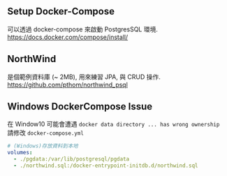 
## Setup Docker-Compose
可以透過 docker-compose 來啟動 PostgresSQL 環境.
https://docs.docker.com/compose/install/

## NorthWind
是個範例資料庫 (~ 2MB), 用來練習 JPA, 與 CRUD 操作.  
https://github.com/pthom/northwind_psql

## Windows DockerCompose Issue
在 Window10 可能會遭遇 `docker data directory ... has wrong ownership` 請修改 `docker-compose.yml`
```yaml
# (Windows)存放資料到本地
volumes:
  - ./pgdata:/var/lib/postgresql/pgdata
  - ./northwind.sql:/docker-entrypoint-initdb.d/northwind.sql
```
